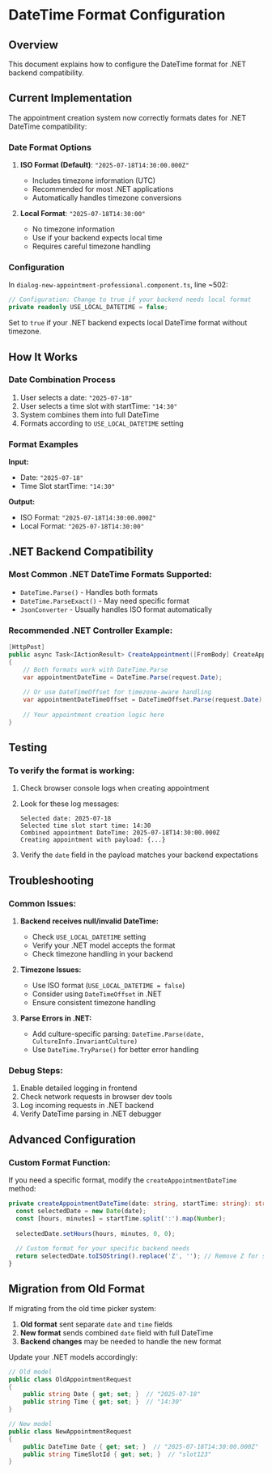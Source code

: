 # DateTime Format Configuration

## Overview
This document explains how to configure the DateTime format for .NET backend compatibility.

## Current Implementation

The appointment creation system now correctly formats dates for .NET DateTime compatibility:

### Date Format Options

1. **ISO Format (Default)**: `"2025-07-18T14:30:00.000Z"`
   - Includes timezone information (UTC)
   - Recommended for most .NET applications
   - Automatically handles timezone conversions

2. **Local Format**: `"2025-07-18T14:30:00"`
   - No timezone information
   - Use if your backend expects local time
   - Requires careful timezone handling

### Configuration

In `dialog-new-appointment-professional.component.ts`, line ~502:

```typescript
// Configuration: Change to true if your backend needs local format
private readonly USE_LOCAL_DATETIME = false;
```

Set to `true` if your .NET backend expects local DateTime format without timezone.

## How It Works

### Date Combination Process
1. User selects a date: `"2025-07-18"`
2. User selects a time slot with startTime: `"14:30"`
3. System combines them into full DateTime
4. Formats according to `USE_LOCAL_DATETIME` setting

### Format Examples

**Input:**
- Date: `"2025-07-18"`
- Time Slot startTime: `"14:30"`

**Output:**
- ISO Format: `"2025-07-18T14:30:00.000Z"`
- Local Format: `"2025-07-18T14:30:00"`

## .NET Backend Compatibility

### Most Common .NET DateTime Formats Supported:
- `DateTime.Parse()` - Handles both formats
- `DateTime.ParseExact()` - May need specific format
- `JsonConverter` - Usually handles ISO format automatically

### Recommended .NET Controller Example:

```csharp
[HttpPost]
public async Task<IActionResult> CreateAppointment([FromBody] CreateAppointmentRequest request)
{
    // Both formats work with DateTime.Parse
    var appointmentDateTime = DateTime.Parse(request.Date);
    
    // Or use DateTimeOffset for timezone-aware handling
    var appointmentDateTimeOffset = DateTimeOffset.Parse(request.Date);
    
    // Your appointment creation logic here
}
```

## Testing

### To verify the format is working:

1. Check browser console logs when creating appointment
2. Look for these log messages:
   ```
   Selected date: 2025-07-18
   Selected time slot start time: 14:30
   Combined appointment DateTime: 2025-07-18T14:30:00.000Z
   Creating appointment with payload: {...}
   ```

3. Verify the `date` field in the payload matches your backend expectations

## Troubleshooting

### Common Issues:

1. **Backend receives null/invalid DateTime:**
   - Check `USE_LOCAL_DATETIME` setting
   - Verify your .NET model accepts the format
   - Check timezone handling in your backend

2. **Timezone Issues:**
   - Use ISO format (`USE_LOCAL_DATETIME = false`)
   - Consider using `DateTimeOffset` in .NET
   - Ensure consistent timezone handling

3. **Parse Errors in .NET:**
   - Add culture-specific parsing: `DateTime.Parse(date, CultureInfo.InvariantCulture)`
   - Use `DateTime.TryParse()` for better error handling

### Debug Steps:

1. Enable detailed logging in frontend
2. Check network requests in browser dev tools
3. Log incoming requests in .NET backend
4. Verify DateTime parsing in .NET debugger

## Advanced Configuration

### Custom Format Function:
If you need a specific format, modify the `createAppointmentDateTime` method:

```typescript
private createAppointmentDateTime(date: string, startTime: string): string {
  const selectedDate = new Date(date);
  const [hours, minutes] = startTime.split(':').map(Number);
  
  selectedDate.setHours(hours, minutes, 0, 0);
  
  // Custom format for your specific backend needs
  return selectedDate.toISOString().replace('Z', ''); // Remove Z for some backends
}
```

## Migration from Old Format

If migrating from the old time picker system:

1. **Old format** sent separate `date` and `time` fields
2. **New format** sends combined `date` field with full DateTime
3. **Backend changes** may be needed to handle the new format

Update your .NET models accordingly:

```csharp
// Old model
public class OldAppointmentRequest 
{
    public string Date { get; set; }  // "2025-07-18"
    public string Time { get; set; }  // "14:30"
}

// New model
public class NewAppointmentRequest 
{
    public DateTime Date { get; set; }  // "2025-07-18T14:30:00.000Z"
    public string TimeSlotId { get; set; }  // "slot123"
}
```
